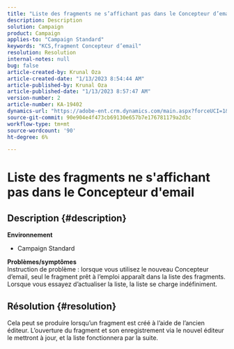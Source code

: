 ```yaml
---
title: "Liste des fragments ne s’affichant pas dans le Concepteur d’email"
description: Description
solution: Campaign
product: Campaign
applies-to: "Campaign Standard"
keywords: "KCS,fragment Concepteur d’email"
resolution: Resolution
internal-notes: null
bug: false
article-created-by: Krunal Oza
article-created-date: "1/13/2023 8:54:44 AM"
article-published-by: Krunal Oza
article-published-date: "1/13/2023 8:57:47 AM"
version-number: 2
article-number: KA-19402
dynamics-url: "https://adobe-ent.crm.dynamics.com/main.aspx?forceUCI=1&pagetype=entityrecord&etn=knowledgearticle&id=0ec239ec-1f93-ed11-aad1-6045bd006793"
source-git-commit: 90e904e4f473cb69130e657b7e176781179a2d3c
workflow-type: tm+mt
source-wordcount: '90'
ht-degree: 6%

---
```


# Liste des fragments ne s&#39;affichant pas dans le Concepteur d&#39;email

## Description {#description}

<b>Environnement</b>
- Campaign Standard



<b>Problèmes/symptômes</b><br>Instruction de problème : lorsque vous utilisez le nouveau Concepteur d’email, seul le fragment prêt à l’emploi apparaît dans la liste des fragments. Lorsque vous essayez d’actualiser la liste, la liste se charge indéfiniment.

## Résolution {#resolution}


Cela peut se produire lorsqu’un fragment est créé à l’aide de l’ancien éditeur. L’ouverture du fragment et son enregistrement via le nouvel éditeur le mettront à jour, et la liste fonctionnera par la suite.
